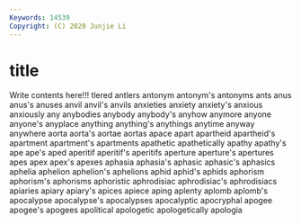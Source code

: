 ```yaml
---
Keywords: 14539
Copyright: (C) 2020 Junjie Li
---
```


# title

Write contents here!!!
tlered 
antlers 
antonym 
antonym's 
antonyms 
ants 
anus 
anus's
anuses 
anvil 
anvil's 
anvils 
anxieties 
anxiety 
anxiety's 
anxious 
anxiously 
any
anybodies 
anybody 
anybody's 
anyhow 
anymore 
anyone 
anyone's 
anyplace 
anything 
anything's
anythings 
anytime 
anyway 
anywhere 
aorta 
aorta's 
aortae 
aortas 
apace 
apart
apartheid 
apartheid's 
apartment 
apartment's 
apartments 
apathetic 
apathetically 
apathy 
apathy's 
ape
ape's 
aped 
aperitif 
aperitif's 
aperitifs 
aperture 
aperture's 
apertures 
apes 
apex
apex's 
apexes 
aphasia 
aphasia's 
aphasic 
aphasic's 
aphasics 
aphelia 
aphelion 
aphelion's
aphelions 
aphid 
aphid's 
aphids 
aphorism 
aphorism's 
aphorisms 
aphoristic 
aphrodisiac 
aphrodisiac's
aphrodisiacs 
apiaries 
apiary 
apiary's 
apices 
apiece 
aping 
aplenty 
aplomb 
aplomb's
apocalypse 
apocalypse's 
apocalypses 
apocalyptic 
apocryphal 
apogee 
apogee's 
apogees 
apolitical 
apologetic
apologetically 
apologia 
